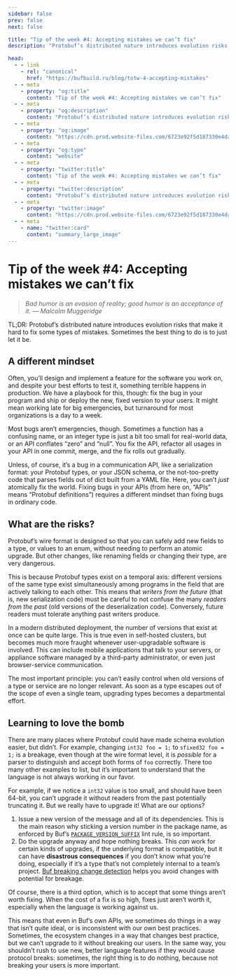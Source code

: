 ```yaml
---
sidebar: false
prev: false
next: false

title: "Tip of the week #4: Accepting mistakes we can’t fix"
description: "Protobuf’s distributed nature introduces evolution risks that make it hard to fix some types of mistakes. Sometimes the best thing to do is to just let it be."

head:
  - - link
    - rel: "canonical"
      href: "https://bufbuild.ru/blog/totw-4-accepting-mistakes"
  - - meta
    - property: "og:title"
      content: "Tip of the week #4: Accepting mistakes we can’t fix"
  - - meta
    - property: "og:description"
      content: "Protobuf’s distributed nature introduces evolution risks that make it hard to fix some types of mistakes. Sometimes the best thing to do is to just let it be."
  - - meta
    - property: "og:image"
      content: "https://cdn.prod.website-files.com/6723e92f5d187330e4da8144/6801451dcd7b966e557a47bc_totw%204.png"
  - - meta
    - property: "og:type"
      content: "website"
  - - meta
    - property: "twitter:title"
      content: "Tip of the week #4: Accepting mistakes we can’t fix"
  - - meta
    - property: "twitter:description"
      content: "Protobuf’s distributed nature introduces evolution risks that make it hard to fix some types of mistakes. Sometimes the best thing to do is to just let it be."
  - - meta
    - property: "twitter:image"
      content: "https://cdn.prod.website-files.com/6723e92f5d187330e4da8144/6801451dcd7b966e557a47bc_totw%204.png"
  - - meta
    - name: "twitter:card"
      content: "summary_large_image"
---
```


# Tip of the week #4: Accepting mistakes we can’t fix

> _Bad humor is an evasion of reality; good humor is an acceptance of it. — Malcolm Muggeridge_

TL;DR: Protobuf’s distributed nature introduces evolution risks that make it hard to fix some types of mistakes. Sometimes the best thing to do is to just let it be.

## A different mindset

Often, you’ll design and implement a feature for the software you work on, and despite your best efforts to test it, something terrible happens in production. We have a playbook for this, though: fix the bug in your program and ship or deploy the new, fixed version to your users. It might mean working late for big emergencies, but turnaround for most organizations is a day to a week.

Most bugs aren’t emergencies, though. Sometimes a function has a confusing name, or an integer type is just a bit too small for real-world data, or an API conflates “zero” and “null”. You fix the API, refactor all usages in your API in one commit, merge, and the fix rolls out gradually.

Unless, of course, it’s a bug in a communication API, like a serialization format: your Protobuf types, or your JSON schema, or the not-too-pretty code that parses fields out of dict built from a YAML file. Here, you can’t _just_ atomically fix the world. Fixing bugs in your APIs (from here on, “APIs” means “Protobuf definitions”) requires a different mindset than fixing bugs in ordinary code.

## What are the risks?

Protobuf’s wire format is designed so that you can safely add new fields to a type, or values to an enum, without needing to perform an atomic upgrade. But other changes, like renaming fields or changing their type, are very dangerous.

This is because Protobuf types exist on a temporal axis: different versions of the same type exist simultaneously among programs in the field that are actively talking to each other. This means that _writers from the future_ (that is, new serialization code) must be careful to not confuse the many _readers from the past_ (old versions of the deserialization code). Conversely, future readers must tolerate anything past writers produce.

In a modern distributed deployment, the number of versions that exist at once can be quite large. This is true even in self-hosted clusters, but becomes much more fraught whenever user-upgradable software is involved. This can include mobile applications that talk to your servers, or appliance software managed by a third-party administrator, or even just browser-service communication.

The most important principle: you can’t easily control when old versions of a type or service are no longer relevant. As soon as a type escapes out of the scope of even a single team, upgrading types becomes a departmental effort.

## Learning to love the bomb

There are many places where Protobuf could have made schema evolution easier, but didn’t. For example, changing `int32 foo = 1;` to `sfixed32 foo = 1;` is a breakage, even though at the wire format level, it is _possible_ for a parser to distinguish and accept both forms of `foo` correctly. There too many other examples to list, but it’s important to understand that the language is not always working in our favor.

For example, if we notice a `int32` value is too small, and should have been 64-bit, you can’t upgrade it without readers from the past potentially truncating it. But we really have to upgrade it! What are our options?

1.  Issue a new version of the message and all of its dependencies. This is the main reason why sticking a version number in the package name, as enforced by Buf’s [`PACKAGE_VERSION_SUFFIX`](/docs/lint/rules/index.md#package_version_suffix) lint rule, is so important.
2.  Do the upgrade anyway and hope nothing breaks. This _can_ work for certain kinds of upgrades, if the underlying format is compatible, but it can have **disastrous consequences** if you don’t know what you’re doing, especially if it’s a type that’s not completely internal to a team’s project. [Buf breaking change detection](/docs/breaking/overview/index.md) helps you avoid changes with potential for breakage.

Of course, there is a third option, which is to accept that some things aren’t worth fixing. When the cost of a fix is so high, fixes just aren’t worth it, especially when the language is working against us.

This means that even in Buf’s own APIs, we sometimes do things in a way that isn’t quite ideal, or is inconsistent with our own best practices. Sometimes, the ecosystem changes in a way that changes best practice, but we can’t upgrade to it without breaking our users. In the same way, you shouldn’t rush to use new, better language features if they would cause protocol breaks: sometimes, the right thing is to do nothing, because not breaking your users is more important.
